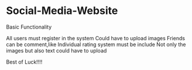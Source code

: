 # Social-Media-Website

Basic Functionality

All users must  register in the system
Could have to upload images 
Friends can be comment,like
Individual rating system must be include
Not only the images but also text could have to upload

Best of Luck!!!!
